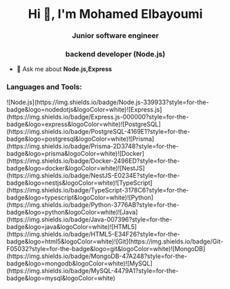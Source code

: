 <h1 align="center">Hi 👋, I'm Mohamed Elbayoumi</h1>
<h3____________________________________________________</h3>
<h3 align="center">Junior software engineer</h3>
<h3 align="center">backend developer (Node.js)</h3>

- 💬 Ask me about **Node.js,Express**

<p align="left">
</p>

<h3 align="left">Languages and Tools:</h3>
![Node.js](https://img.shields.io/badge/Node.js-339933?style=for-the-badge&logo=nodedotjs&logoColor=white)![Express.js](https://img.shields.io/badge/Express.js-000000?style=for-the-badge&logo=express&logoColor=white)![PostgreSQL](https://img.shields.io/badge/PostgreSQL-4169E1?style=for-the-badge&logo=postgresql&logoColor=white)![Prisma](https://img.shields.io/badge/Prisma-2D3748?style=for-the-badge&logo=prisma&logoColor=white)![Docker](https://img.shields.io/badge/Docker-2496ED?style=for-the-badge&logo=docker&logoColor=white)![NestJS](https://img.shields.io/badge/NestJS-E0234E?style=for-the-badge&logo=nestjs&logoColor=white)![TypeScript](https://img.shields.io/badge/TypeScript-3178C6?style=for-the-badge&logo=typescript&logoColor=white)![Python](https://img.shields.io/badge/Python-3776AB?style=for-the-badge&logo=python&logoColor=white)![Java](https://img.shields.io/badge/Java-007396?style=for-the-badge&logo=java&logoColor=white)![HTML5](https://img.shields.io/badge/HTML5-E34F26?style=for-the-badge&logo=html5&logoColor=white)![Git](https://img.shields.io/badge/Git-F05032?style=for-the-badge&logo=git&logoColor=white)![MongoDB](https://img.shields.io/badge/MongoDB-47A248?style=for-the-badge&logo=mongodb&logoColor=white)![MySQL](https://img.shields.io/badge/MySQL-4479A1?style=for-the-badge&logo=mysql&logoColor=white)
